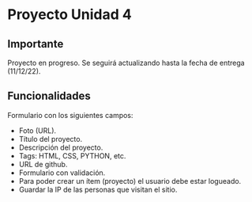 
# Proyecto Unidad 4




## Importante

Proyecto en progreso. Se seguirá actualizando hasta la fecha de entrega (11/12/22).
## Funcionalidades

Formulario con los siguientes campos:

- Foto (URL).
- Título del proyecto.
- Descripción del proyecto.
- Tags: HTML, CSS, PYTHON, etc.
- URL de github.
- Formulario con validación.
- Para poder crear un ítem (proyecto) el usuario debe estar logueado.
- Guardar la IP de las personas que visitan el sitio.
